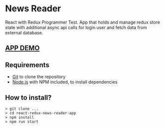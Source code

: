 # News Reader

React with Redux Programmer Test. App that holds and manage redux store state with additional async api calls for login user and fetch data from external database.

## [APP DEMO](https://react-redux-news-reader-app.vercel.app)

## Requirements

- [Git](https://git-scm.com/downloads) to clone the repository
- [Node.js](https://nodejs.org/en/download/) with NPM included, to install dependencies

## How to install?

    > git clone ...
    > cd react-redux-news-reader-app
    > npm install
    > npm run start
